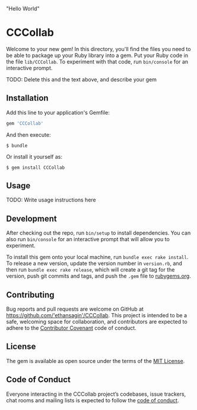 "Hello World"
# CCCollab

Welcome to your new gem! In this directory, you'll find the files you need to be able to package up your Ruby library into a gem. Put your Ruby code in the file `lib/CCCollab`. To experiment with that code, run `bin/console` for an interactive prompt.

TODO: Delete this and the text above, and describe your gem

## Installation

Add this line to your application's Gemfile:

```ruby
gem 'CCCollab'
```

And then execute:

    $ bundle

Or install it yourself as:

    $ gem install CCCollab

## Usage

TODO: Write usage instructions here

## Development

After checking out the repo, run `bin/setup` to install dependencies. You can also run `bin/console` for an interactive prompt that will allow you to experiment.

To install this gem onto your local machine, run `bundle exec rake install`. To release a new version, update the version number in `version.rb`, and then run `bundle exec rake release`, which will create a git tag for the version, push git commits and tags, and push the `.gem` file to [rubygems.org](https://rubygems.org).

## Contributing

Bug reports and pull requests are welcome on GitHub at https://github.com/'ethansagin'/CCCollab. This project is intended to be a safe, welcoming space for collaboration, and contributors are expected to adhere to the [Contributor Covenant](http://contributor-covenant.org) code of conduct.

## License

The gem is available as open source under the terms of the [MIT License](https://opensource.org/licenses/MIT).

## Code of Conduct

Everyone interacting in the CCCollab project’s codebases, issue trackers, chat rooms and mailing lists is expected to follow the [code of conduct](https://github.com/'ethansagin'/CCCollab/blob/master/CODE_OF_CONDUCT.md).

